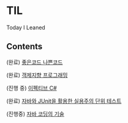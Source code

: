 # TIL
Today I Leaned

## Contents

(완료) [좋은코드 나쁜코드](https://github.com/firewoody237/TIL/tree/main/Good_Developer/Code%20Quality/%EC%A2%8B%EC%9D%80%EC%BD%94%EB%93%9C_%EB%82%98%EC%81%9C%EC%BD%94%EB%93%9C)

(완료) [객제지향 프로그래밍](https://github.com/firewoody237/TIL/tree/main/Good_Developer/OOP/%EA%B0%9D%EC%B2%B4%EC%A7%80%ED%96%A5_%ED%94%84%EB%A1%9C%EA%B7%B8%EB%9E%98%EB%B0%8D)

(진행 중) [이펙티브 C#](https://github.com/firewoody237/TIL/tree/main/CSharp/language/%EC%9D%B4%ED%8E%99%ED%8B%B0%EB%B8%8C%20CSharp)

(완료) [자바와 JUnit을 활용한 실용주의 단위 테스트](https://github.com/firewoody237/TIL/tree/main/Java/TDD/%EC%9E%90%EB%B0%94%EC%99%80_JUnit%EC%9D%84_%ED%99%9C%EC%9A%A9%ED%95%9C_%EC%8B%A4%EC%9A%A9%EC%A3%BC%EC%9D%98_%EB%8B%A8%EC%9C%84_%ED%85%8C%EC%8A%A4%ED%8A%B8)

(진행중) [자바 코딩의 기술](https://github.com/firewoody237/TIL/tree/main/Java/Language/%EC%9E%90%EB%B0%94%20%EC%BD%94%EB%94%A9%EC%9D%98%20%EA%B8%B0%EC%88%A0)
